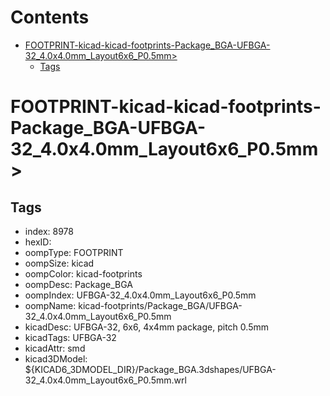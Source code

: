 



Contents
========

* [FOOTPRINT-kicad-kicad-footprints-Package_BGA-UFBGA-32_4.0x4.0mm_Layout6x6_P0.5mm>](#footprint-kicad-kicad-footprints-package_bga-ufbga-32_40x40mm_layout6x6_p05mm)
	* [Tags](#tags)

# FOOTPRINT-kicad-kicad-footprints-Package_BGA-UFBGA-32_4.0x4.0mm_Layout6x6_P0.5mm>

## Tags

- index: 8978
- hexID: 
- oompType: FOOTPRINT
- oompSize: kicad
- oompColor: kicad-footprints
- oompDesc: Package_BGA
- oompIndex: UFBGA-32_4.0x4.0mm_Layout6x6_P0.5mm
- oompName: kicad-footprints/Package_BGA/UFBGA-32_4.0x4.0mm_Layout6x6_P0.5mm
- kicadDesc: UFBGA-32, 6x6, 4x4mm package, pitch 0.5mm
- kicadTags: UFBGA-32
- kicadAttr: smd
- kicad3DModel: ${KICAD6_3DMODEL_DIR}/Package_BGA.3dshapes/UFBGA-32_4.0x4.0mm_Layout6x6_P0.5mm.wrl
